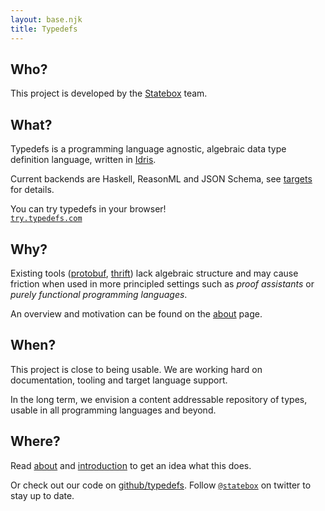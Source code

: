 ```yaml
---
layout: base.njk
title: Typedefs
---
```


## Who?

This project is developed by the [Statebox](https://statebox.org) team.

## What?

Typedefs is a programming language agnostic, algebraic data type definition language, written in [Idris](https://www.idris-lang.org/).

Current backends are Haskell, ReasonML and JSON Schema, see [targets](/targets) for details.

<span id ="try">
You can try typedefs in your browser!<br>
<code><a href="https://try.typedefs.com">try.typedefs.com</a></code>
</span>

## Why?

Existing tools ([protobuf](https://developers.google.com/protocol-buffers/), [thrift](https://thrift.apache.org)) lack algebraic structure and may cause friction when used in more principled settings such as *proof assistants* or *purely functional programming languages*.

An overview and motivation can be found on the [about](/about) page.

## When?

This project is close to being usable. We are working hard on documentation, tooling and target language support.

In the long term, we envision a content addressable repository of types, usable in all programming languages and beyond.

## Where?

Read [about](/about) and [introduction](/introduction) to get an idea what this does.

Or check out our code on [github/typedefs](https://github.com/typedefs). Follow [`@statebox`](https://twitter.com/statebox) on twitter to stay up to date.
